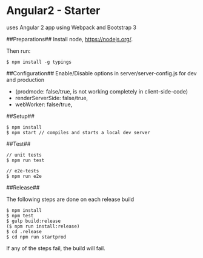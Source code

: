 # Angular2 - Starter
uses Angular 2 app using Webpack and Bootstrap 3

##Preparations##
Install node, https://nodejs.org/.


Then run:
```
$ npm install -g typings
```

##Configuration##
Enable/Disable options in server/server-config.js for dev and production
- (prodmode: false/true, is not working completely in client-side-code)
- renderServerSide: false/true,
- webWorker: false/true,

##Setup##

```
$ npm install
$ npm start // compiles and starts a local dev server
```
##Test##
```
// unit tests
$ npm run test

// e2e-tests
$ npm run e2e
```

##Release##

The following steps are done on each release build
```
$ npm install
$ npm test
$ gulp build:release
($ npm run install:release)
$ cd .release
$ cd npm run startprod

```
If any of the steps fail, the build will fail.
